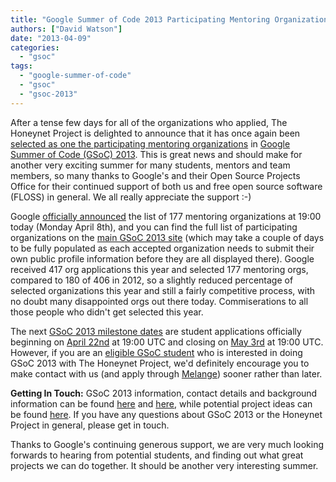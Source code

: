 ```yaml
---
title: "Google Summer of Code 2013 Participating Mentoring Organizations Announced"
authors: ["David Watson"]
date: "2013-04-09"
categories: 
  - "gsoc"
tags: 
  - "google-summer-of-code"
  - "gsoc"
  - "gsoc-2013"
---
```


After a tense few days for all of the organizations who applied, The Honeynet Project is delighted to announce that it has once again been [selected as one the participating mentoring organizations](https://www.google-melange.com/gsoc/org/google/gsoc2013/honeynet) in [Google Summer of Code (GSoC) 2013](http://www.google-melange.com/gsoc/homepage/google/gsoc2013). This is great news and should make for another very exciting summer for many students, mentors and team members, so many thanks to Google's and their Open Source Projects Office for their continued support of both us and free open source software (FLOSS) in general. We all really appreciate the support :-)  
  
Google [officially announced](http://google-opensource.blogspot.com/2013/04/mentoring-organizations-for-google.html) the list of 177 mentoring organizations at 19:00 today (Monday April 8th), and you can find the full list of participating organizations on the [main GSoC 2013 site](https://www.google-melange.com/gsoc/org/google/gsoc2013) (which may take a couple of days to be fully populated as each accepted organization needs to submit their own public profile information before they are all displayed there). Google received 417 org applications this year and selected 177 mentoring orgs, compared to 180 of 406 in 2012, so a slightly reduced percentage of selected organizations this year and still a fairly competitive process, with no doubt many disappointed orgs out there today. Commiserations to all those people who didn't get selected this year.  
  
The next [GSoC 2013 milestone dates](https://www.google-melange.com/gsoc/events/google/gsoc2013) are student applications officially beginning on [April 22nd](https://www.google-melange.com/gsoc/events/google/gsoc2013) at 19:00 UTC and closing on [May 3rd](https://www.google-melange.com/gsoc/events/google/gsoc2013) at 19:00 UTC. However, if you are an [eligible GSoC student](https://google-melange.appspot.com/gsoc/document/show/gsoc_program/google/gsoc2013/help_page#1._Are_there_any_age_restrictions_on) who is interested in doing GSoC 2013 with The Honeynet Project, we'd definitely encourage you to make contact with us (and apply through [Melange](https://www.google-melange.com/gsoc/homepage/google/gsoc2013)) sooner rather than later.  
  
**Getting In Touch:** GSoC 2013 information, contact details and background information can be found [here](/gsoc) and [here](https://www.google-melange.com/gsoc/org/google/gsoc2013/honeynet), while potential project ideas can be found [here](/gsoc/ideas). If you have any questions about GSoC 2013 or the Honeynet Project in general, please get in touch.  
  
Thanks to Google's continuing generous support, we are very much looking forwards to hearing from potential students, and finding out what great projects we can do together. It should be another very interesting summer.
